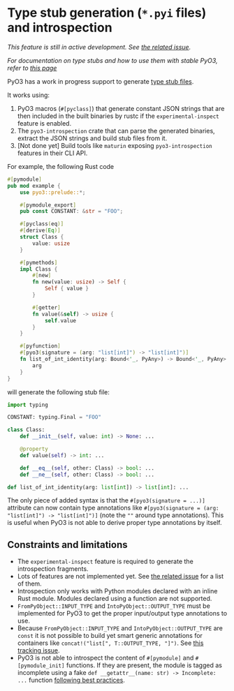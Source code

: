 # Type stub generation (`*.pyi` files) and introspection

*This feature is still in active development. See [the related issue](https://github.com/PyO3/pyo3/issues/5137).*

*For documentation on type stubs and how to use them with stable PyO3, refer to [this page](python-typing-hints.md)*

PyO3 has a work in progress support to generate [type stub files](https://typing.python.org/en/latest/spec/distributing.html#stub-files).

It works using:

1. PyO3 macros (`#[pyclass]`) that generate constant JSON strings that are then included in the built binaries by rustc if the `experimental-inspect` feature is enabled.
2. The `pyo3-introspection` crate that can parse the generated binaries, extract the JSON strings and build stub files from it.
3. \[Not done yet\] Build tools like `maturin` exposing `pyo3-introspection` features in their CLI API.

For example, the following Rust code

```rust
#[pymodule]
pub mod example {
    use pyo3::prelude::*;

    #[pymodule_export]
    pub const CONSTANT: &str = "FOO";

    #[pyclass(eq)]
    #[derive(Eq)]
    struct Class {
        value: usize
    }

    #[pymethods]
    impl Class {
        #[new]
        fn new(value: usize) -> Self {
            Self { value }
        }

        #[getter]
        fn value(&self) -> usize {
            self.value
        }
    }

    #[pyfunction]
    #[pyo3(signature = (arg: "list[int]") -> "list[int]")]
    fn list_of_int_identity(arg: Bound<'_, PyAny>) -> Bound<'_, PyAny> {
        arg
    }
}
```

will generate the following stub file:

```python
import typing

CONSTANT: typing.Final = "FOO"

class Class:
    def __init__(self, value: int) -> None: ...

    @property
    def value(self) -> int: ...

    def __eq__(self, other: Class) -> bool: ...
    def __ne__(self, other: Class) -> bool: ...

def list_of_int_identity(arg: list[int]) -> list[int]: ...
```

The only piece of added syntax is that the `#[pyo3(signature = ...)]` attribute
can now contain type annotations like `#[pyo3(signature = (arg: "list[int]") -> "list[int]")]`
(note the `""` around type annotations).
This is useful when PyO3 is not able to derive proper type annotations by itself.

## Constraints and limitations

- The `experimental-inspect` feature is required to generate the introspection fragments.
- Lots of features are not implemented yet. See [the related issue](https://github.com/PyO3/pyo3/issues/5137) for a list of them.
- Introspection only works with Python modules declared with an inline Rust module. Modules declared using a function are not supported.
- `FromPyObject::INPUT_TYPE` and `IntoPyObject::OUTPUT_TYPE` must be implemented for PyO3 to get the proper input/output type annotations to use.
- Because `FromPyObject::INPUT_TYPE` and `IntoPyObject::OUTPUT_TYPE` are `const` it is not possible to build yet smart generic annotations for containers like `concat!("list[", T::OUTPUT_TYPE, "]")`. See [this tracking issue](https://github.com/rust-lang/rust/issues/76560).
- PyO3 is not able to introspect the content of `#[pymodule]` and `#[pymodule_init]` functions. If they are present, the module is tagged as incomplete using a fake `def __getattr__(name: str) -> Incomplete: ...` function [following best practices](https://typing.python.org/en/latest/guides/writing_stubs.html#incomplete-stubs).
